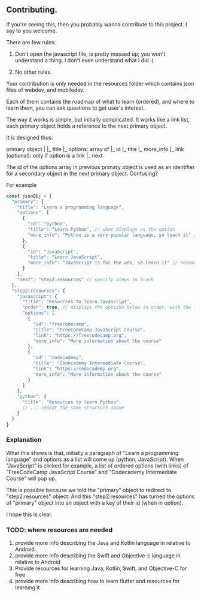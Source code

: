 ## Contributing.

If you're seeing this, then you probably wanna contribute to this project. I say to you welcome.

There are few rules:

1. Don't open the javascript file, is pretty messed up; you won't understand a thing. I don't even understand what I did :(

2. No other rules.

Your contribution is only needed in the resources folder which contains json files of webdev, and mobiledev.

Each of them contains the roadmap of what to learn (ordered), and where to learn them, you can ask questions to get user's interest.

The way it works is simple, but initially complicated. It works like a link list, each primary object holds a reference to the next primary object.

It is designed thus:

primary object
|
|_ title
|_ options: array of
    |_ id
    |_ title
    |_ more_info
    |_ link (optional): only if option is a link
|_ next

The id of the options array in previous primary object is used as an identifier for a secondary object in the next primary object. Confusing?

For example

```js
const jsonObj = {
  "primary": {
    "title": "Learn a programming language",
    "options": [
      {
        "id": "python",
        "title": "Learn Python", // what displays as the option
        "more_info": "Python is a very popular language, so learn it" // a tooltip that explains the option
      },
      {
        "id": "JavaScript",
        "title": "Learn JavaScript",
        "more_info": "JavaScript is for the web, so learn it" // recommending languages shouldn't be like this; just an example
      }
    ],
    "next": "step2:resources" // specify steps to track
  },
  "step2:resources": {
    "javascript": {
      "title": "Resources to learn JavaScript",
      "order": true, // displays the options below in order, with the first being step 1, and next step 2...
      "options": [
        {
          "id": "freecodecamp",
          "title": "FreeCodeCamp JavaScript Course",
          "link": "https://freecodecamp.org",
          "more_info": "More information about the course"
        },
        {
          "id": "codecademy",
          "title": "Codecademy Intermediate Course",
          "link": "https://codecademy.org",
          "more_info": "More information about the course"
        }
      ]
    },
    "python": {
      "title": "Resources to learn Python"
      // ... repeat the same structure above
    }
  }
}
```

### Explanation

What this shows is that, initially a paragraph of "Learn a programming language" and options as a list will come up (python, JavaScript).
When "JavaScript" is clicked for example, a list of ordered options (with links) of "FreeCodeCamp JavaScript Course" and "Codecademy Intermediate Course" will pop up.

This is possible because we told the "primary" object to redirect to "step2:resources" object. And this "step2:resources" has turned the options of "primary" object into an object with a key of their id (when in option).

I hope this is clear.

### TODO: where resources are needed

1. provide more info describing the Java and Kotlin language in relative to Android
2. provide more info describing the Swift and Objective-c language in relative to Android
3. Provide resources for learning Java, Kotlin, Swift, and Objective-C for free
4. provide more info describing how to learn flutter and resources for learning it
